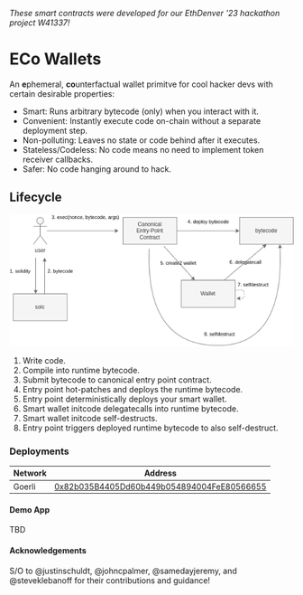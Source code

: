 *These smart contracts were developed for our EthDenver '23 hackathon project W41337!*
# ECo Wallets
An **e**phemeral, **co**unterfactual wallet primitve for cool hacker devs with certain desirable properties:
- Smart: Runs arbitrary bytecode (only) when you interact with it.
- Convenient: Instantly execute code on-chain without a separate deployment step. 
- Non-polluting: Leaves no state or code behind after it executes.
- Stateless/Codeless: No code means no need to implement token receiver callbacks.
- Safer: No code hanging around to hack.

## Lifecycle
![architecture diagram](./wallet.drawio.png)

1. Write code.
2. Compile into runtime bytecode.
3. Submit bytecode to canonical entry point contract.
4. Entry point hot-patches and deploys the runtime bytecode.
5. Entry point deterministically deploys your smart wallet.
6. Smart wallet initcode delegatecalls into runtime bytecode.
7. Smart wallet initcode self-destructs.
8. Entry point triggers deployed runtime bytecode to also self-destruct.

### Deployments

| Network | Address  |
|---------|----------|
| Goerli  | [0x82b035B4405Dd60b449b054894004FeE80566655](https://goerli.etherscan.io/address/0x82b035B4405Dd60b449b054894004FeE80566655) |

#### Demo App
TBD

#### Acknowledgements
S/O to @justinschuldt, @johncpalmer, @samedayjeremy, and @steveklebanoff for their contributions and guidance!